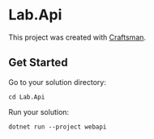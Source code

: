 # Lab.Api

This project was created with [Craftsman](https://github.com/pdevito3/craftsman).

## Get Started

Go to your solution directory:

```shell
cd Lab.Api
```

Run your solution:

```shell
dotnet run --project webapi
```


